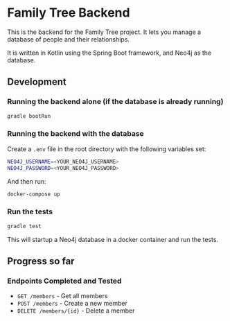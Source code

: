 # Family Tree Backend

This is the backend for the Family Tree project. It lets you manage a database of people and their relationships.

It is written in Kotlin using the Spring Boot framework, and Neo4j as the database.

## Development

### Running the backend alone (if the database is already running)
```bash
gradle bootRun
```

### Running the backend with the database
Create a `.env` file in the root directory with the following variables set:
```bash
NEO4J_USERNAME=<YOUR_NEO4J_USERNAME>
NEO4J_PASSWORD=<YOUR_NEO4J_PASSWORD>
```

And then run:
```bash
docker-compose up
```

### Run the tests
```bash
gradle test
```
This will startup a Neo4j database in a docker container and run the tests.

## Progress so far

### Endpoints Completed and Tested

- `GET /members` - Get all members
- `POST /members` - Create a new member
- `DELETE /members/{id}` - Delete a member
